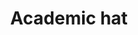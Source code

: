 ---
title: Academic hat
tags: ["academic", "hat", "graduation", "education", "learning", "knowledge", "scholarship"]
icon: academic-hat
svg: '<svg xmlns="http://www.w3.org/2000/svg" width="24" height="24" fill="none" viewBox="0 0 24 24" stroke-width="1.5" stroke-linecap="round" stroke-linejoin="round" stroke="currentColor"><path d="M14.217 3.5a5.17 5.17 0 0 0-4.434 0L3.092 6.637c-1.456.682-1.456 3.044 0 3.726l6.69 3.137a5.17 5.17 0 0 0 4.435 0l6.691-3.137c1.456-.682 1.456-3.044 0-3.726L14.218 3.5Z"/><path d="M22 8.5v5m-17-2v5.125C5 19.543 9.694 21 12 21s7-1.457 7-4.375V11.5"/></svg>'
---